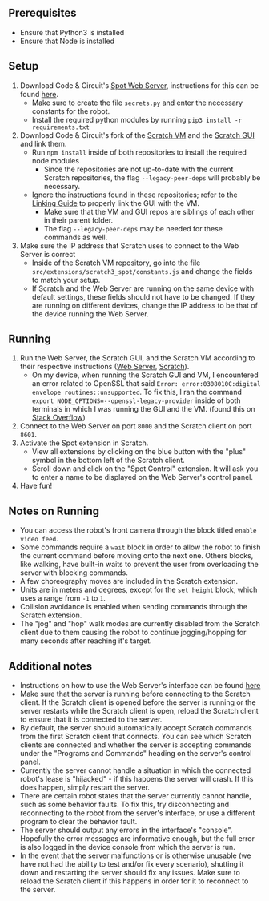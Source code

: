 ## Prerequisites

- Ensure that Python3 is installed
- Ensure that Node is installed

## Setup 

1. Download Code & Circuit's [Spot Web Server](https://github.com/code-and-circuit/spot-web-server), instructions for this can be found [here](https://github.com/code-and-circuit/spot-web-server#installing-and-running).
	- Make sure to create the file `secrets.py` and enter the necessary constants for the robot.
	- Install the required python modules by running `pip3 install -r requirements.txt`
1. Download Code & Circuit's fork of the [Scratch VM](https://github.com/kaspesla/scratch-vm) and the [Scratch GUI](https://github.com/kaspesla/scratch-gui) and link them.
	- Run `npm install` inside of both repositories to install the required node modules
		- Since the repositories are not up-to-date with the current Scratch repositories, the flag `--legacy-peer-deps` will probably be necessary.
	- Ignore the instructions found in these repositories; refer to the [Linking Guide](https://github.com/scratchfoundation/scratch-gui/wiki/Getting-Started) to properly link the GUI with the VM.
		- Make sure that the VM and GUI repos are siblings of each other in their parent folder.
		- The flag `--legacy-peer-deps` may be needed for these commands as well.
2. Make sure the IP address that Scratch uses to connect to the Web Server is correct
	- Inside of the Scratch VM repository, go into the file `src/extensions/scratch3_spot/constants.js` and change the fields to match your setup.
	- If Scratch and the Web Server are running on the same device with default settings, these fields should not have to be changed. If they are running on different devices, change the IP address to be that of the device running the Web Server.

## Running

1. Run the Web Server, the Scratch GUI, and the Scratch VM according to their respective instructions ([Web Server](https://github.com/code-and-circuit/spot-web-server#installing-and-running), [Scratch](https://github.com/scratchfoundation/scratch-gui/wiki/Getting-Started#example-scratch-gui-vm-and-blocks-linked)).
	- On my device, when running the Scratch GUI and VM, I encountered an error related to OpenSSL that said `Error: error:0308010C:digital envelope routines::unsupported`. To fix this, I ran the command `export NODE_OPTIONS=--openssl-legacy-provider` inside of both terminals in which I was running the GUI and the VM. (found this on [Stack Overflow](https://stackoverflow.com/questions/69692842/error-message-error0308010cdigital-envelope-routinesunsupported?page=1&tab=scoredesc#tab-top))
2. Connect to the Web Server on port `8000` and the Scratch client on port `8601`.
3. Activate the Spot extension in Scratch.
	- View all extensions by clicking on the blue button with the "plus" symbol in the bottom left of the Scratch client.
	- Scroll down and click on the "Spot Control" extension. It will ask you to enter a name to be displayed on the Web Server's control panel.
4. Have fun!

## Notes on Running

- You can access the robot's front camera through the block titled `enable video feed`.
- Some commands require a `wait` block in order to allow the robot to finish the current command before moving onto the next one. Others blocks, like walking, have built-in waits to prevent the user from overloading the server with blocking commands.
- A few choreography moves are included in the Scratch extension.
- Units are in meters and degrees, except for the `set height` block, which uses a range from `-1` to `1`.
- Collision avoidance is enabled when sending commands through the Scratch extension.
-  The "jog" and "hop" walk modes are currently disabled from the Scratch client due to them causing the robot to continue jogging/hopping for many seconds after reaching it's target.

## Additional notes

- Instructions on how to use the Web Server's interface can be found [here](https://github.com/code-and-circuit/spot-web-server#using-the-server)
- Make sure that the server is running before connecting to the Scratch client. If the Scratch client is opened before the server is running or the server restarts while the Scratch client is open, reload the Scratch client to ensure that it is connected to the server.
- By default, the server should automatically accept Scratch commands from the first Scratch client that connects. You can see which Scratch clients are connected and whether the server is accepting commands under the "Programs and Commands" heading on the server's control panel.
- Currently the server cannot handle a situation in which the connected robot's lease is "hijacked" - if this happens the server will crash. If this does happen, simply restart the server.
- There are certain robot states that the server currently cannot handle, such as some behavior faults. To fix this, try disconnecting and reconnecting to the robot from the server's interface, or use a different program to clear the behavior fault.
- The server should output any errors in the interface's "console". Hopefully the error messages are informative enough, but the full error is also logged in the device console from which the server is run.
- In the event that the server malfunctions or is otherwise unusable (we have not had the ability to test and/or fix every scenario), shutting it down and restarting the server should fix any issues. Make sure to reload the Scratch client if this happens in order for it to reconnect to the server.
